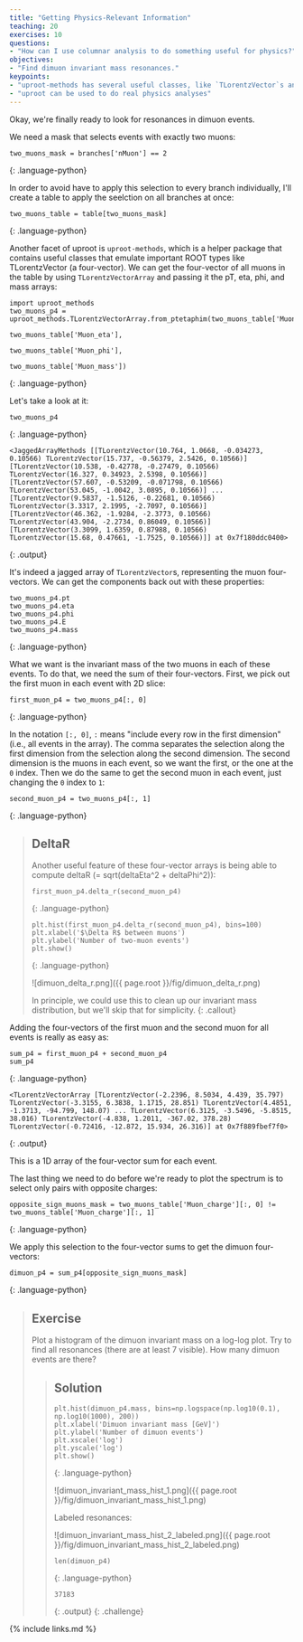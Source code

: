 ```yaml
---
title: "Getting Physics-Relevant Information"
teaching: 20
exercises: 10
questions:
- "How can I use columnar analysis to do something useful for physics?"
objectives:
- "Find dimuon invariant mass resonances."
keypoints:
- "uproot-methods has several useful classes, like `TLorentzVector`s and jagged arrays of them."
- "uproot can be used to do real physics analyses"
---
```


Okay, we're finally ready to look for resonances in dimuon events.

We need a mask that selects events with exactly two muons:

~~~
two_muons_mask = branches['nMuon'] == 2
~~~
{: .language-python}

In order to avoid have to apply this selection to every branch individually,
I'll create a table to apply the seelction on all branches at once:

~~~
two_muons_table = table[two_muons_mask]
~~~
{: .language-python}

Another facet of uproot is `uproot-methods`, which is a helper package that contains useful classes that emulate important ROOT types like TLorentzVector (a four-vector).
We can get the four-vector of all muons in the table by using `TLorentzVectorArray` and passing it the pT, eta, phi, and mass arrays:

~~~
import uproot_methods
two_muons_p4 = uproot_methods.TLorentzVectorArray.from_ptetaphim(two_muons_table['Muon_pt'],
                                                                 two_muons_table['Muon_eta'],
                                                                 two_muons_table['Muon_phi'],
                                                                 two_muons_table['Muon_mass'])
~~~
{: .language-python}

Let's take a look at it:

~~~
two_muons_p4
~~~
{: .language-python}
~~~
<JaggedArrayMethods [[TLorentzVector(10.764, 1.0668, -0.034273, 0.10566) TLorentzVector(15.737, -0.56379, 2.5426, 0.10566)] [TLorentzVector(10.538, -0.42778, -0.27479, 0.10566) TLorentzVector(16.327, 0.34923, 2.5398, 0.10566)] [TLorentzVector(57.607, -0.53209, -0.071798, 0.10566) TLorentzVector(53.045, -1.0042, 3.0895, 0.10566)] ... [TLorentzVector(9.5837, -1.5126, -0.22681, 0.10566) TLorentzVector(3.3317, 2.1995, -2.7097, 0.10566)] [TLorentzVector(46.362, -1.9284, -2.3773, 0.10566) TLorentzVector(43.904, -2.2734, 0.86049, 0.10566)] [TLorentzVector(3.3099, 1.6359, 0.87988, 0.10566) TLorentzVector(15.68, 0.47661, -1.7525, 0.10566)]] at 0x7f180ddc0400>
~~~
{: .output}

It's indeed a jagged array of `TLorentzVector`s, representing the muon four-vectors.
We can get the components back out with these properties:

~~~
two_muons_p4.pt
two_muons_p4.eta
two_muons_p4.phi
two_muons_p4.E
two_muons_p4.mass
~~~
{: .language-python}

What we want is the invariant mass of the two muons in each of these events.
To do that, we need the sum of their four-vectors.
First, we pick out the first muon in each event with 2D slice:

~~~
first_muon_p4 = two_muons_p4[:, 0]
~~~
{: .language-python}

In the notation `[:, 0]`, `:` means "include every row in the first dimension" (i.e., all events in the array).
The comma separates the selection along the first dimension from the selection along the second dimension.
The second dimension is the muons in each event, so we want the first, or the one at the `0` index.
Then we do the same to get the second muon in each event, just changing the `0` index to `1`:

~~~
second_muon_p4 = two_muons_p4[:, 1]
~~~
{: .language-python}

> ## DeltaR
>
> Another useful feature of these four-vector arrays is being able to compute deltaR (= sqrt(deltaEta^2 + deltaPhi^2)):
>
> ~~~
> first_muon_p4.delta_r(second_muon_p4)
> ~~~
> {: .language-python}
>
> ~~~
> plt.hist(first_muon_p4.delta_r(second_muon_p4), bins=100)
> plt.xlabel('$\Delta R$ between muons')
> plt.ylabel('Number of two-muon events')
> plt.show()
> ~~~
> {: .language-python}
>
> ![dimuon_delta_r.png]({{ page.root }}/fig/dimuon_delta_r.png)
>
> In principle, we could use this to clean up our invariant mass distribution, but we'll skip that for simplicity.
{: .callout}

Adding the four-vectors of the first muon and the second muon for all events is really as easy as:

~~~
sum_p4 = first_muon_p4 + second_muon_p4
sum_p4
~~~
{: .language-python}
~~~
<TLorentzVectorArray [TLorentzVector(-2.2396, 8.5034, 4.439, 35.797) TLorentzVector(-3.3155, 6.3838, 1.1715, 28.851) TLorentzVector(4.4851, -1.3713, -94.799, 148.07) ... TLorentzVector(6.3125, -3.5496, -5.8515, 38.016) TLorentzVector(-4.838, 1.2011, -367.02, 378.28) TLorentzVector(-0.72416, -12.872, 15.934, 26.316)] at 0x7f889fbef7f0>
~~~
{: .output}

This is a 1D array of the four-vector sum for each event.

The last thing we need to do before we're ready to plot the spectrum is to select only pairs with opposite charges:

~~~
opposite_sign_muons_mask = two_muons_table['Muon_charge'][:, 0] != two_muons_table['Muon_charge'][:, 1]
~~~
{: .language-python}

We apply this selection to the four-vector sums to get the dimuon four-vectors:
~~~
dimuon_p4 = sum_p4[opposite_sign_muons_mask]
~~~
{: .language-python}

> ## Exercise
>
> Plot a histogram of the dimuon invariant mass on a log-log plot.
> Try to find all resonances (there are at least 7 visible).
> How many dimuon events are there?
>
> > ## Solution
> >
> > ~~~
> > plt.hist(dimuon_p4.mass, bins=np.logspace(np.log10(0.1), np.log10(1000), 200))
> > plt.xlabel('Dimuon invariant mass [GeV]')
> > plt.ylabel('Number of dimuon events')
> > plt.xscale('log')
> > plt.yscale('log')
> > plt.show()
> > ~~~
> > {: .language-python}
> >
> > ![dimuon_invariant_mass_hist_1.png]({{ page.root }}/fig/dimuon_invariant_mass_hist_1.png)
> >
> > Labeled resonances:
> >
> > ![dimuon_invariant_mass_hist_2_labeled.png]({{ page.root }}/fig/dimuon_invariant_mass_hist_2_labeled.png)
> >
> > ~~~
> > len(dimuon_p4)
> > ~~~
> > {: .language-python}
> > ~~~
> > 37183
> > ~~~
> > {: .output}
{: .challenge}

{% include links.md %}
